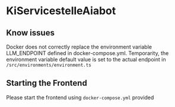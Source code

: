 # KiServicestelleAiabot

## Know issues

Docker does not correctly replace the environment variable LLM_ENDPOINT defined in docker-compose.yml.
Temporarity, the environment variable default value is set to the actual endpoint in `/src/environments/environment.ts`

## Starting the Frontend

Please start the frontend using `docker-compose.yml` provided